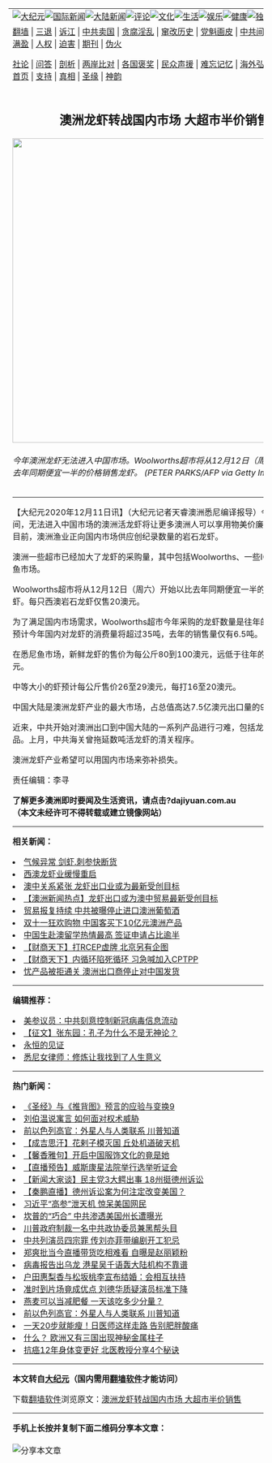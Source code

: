 <a name="1" id="1" target="_blank"></a><span id="1"></span>
<table align=center border="0"><tr><td colspan="2" VALIGN=TOP><a href="https://github.com/awefhv375/djy/blob/master/gb/nsc413.md#1"><img src="https://raw.githubusercontent.com/awefhv375/www/master/t/djy/1.jpg" title="大纪元"></a><a href="https://github.com/awefhv375/djy/blob/master/gb/n24hr.md#1"><img src="https://raw.githubusercontent.com/awefhv375/www/master/t/djy/3.jpg" title="国际新闻"></a><a href="https://github.com/awefhv375/djy/blob/master/gb/nsc413.md#1"><img src="https://raw.githubusercontent.com/awefhv375/www/master/t/djy/4.jpg" title="大陆新闻"></a><a href="https://github.com/awefhv375/djy/blob/master/gb/news392.md#1"><img src="https://raw.githubusercontent.com/awefhv375/www/master/t/djy/5.jpg" title="评论"></a><a href="https://github.com/awefhv375/djy/blob/master/gb/news2007.md#1"><img src="https://raw.githubusercontent.com/awefhv375/www/master/t/djy/6.jpg" title="文化"></a><a href="https://github.com/awefhv375/djy/blob/master/gb/news2008.md#1"><img src="https://raw.githubusercontent.com/awefhv375/www/master/t/djy/7.jpg" title="生活"></a><a href="https://github.com/awefhv375/djy/blob/master/gb/ncyule.md#1"><img src="https://raw.githubusercontent.com/awefhv375/www/master/t/djy/8.jpg" title="娱乐"></a><a href="https://github.com/awefhv375/djy/blob/master/gb/nsc1002.md#1"><img src="https://raw.githubusercontent.com/awefhv375/www/master/t/djy/9.jpg" title="健康"><a href="https://github.com/awefhv375/djy/blob/master/gb/nf6092.md#1"><img src="https://raw.githubusercontent.com/awefhv375/www/master/t/djy/10a.jpg" title="独家"></a><a href="https://github.com/awefhv375/djy/blob/master/gb/nf4514.md#1"><img src="https://raw.githubusercontent.com/awefhv375/www/master/t/djy/12a.jpg" title="头条"></a></td></tr>
<tr><td colspan="2" VALIGN=TOP><a target="_blank" href="https://github.com/awefhv375/www/blob/master/README.md?zsrh#1">翻墙</a> | <a target="_blank" href="https://github.com/awefhv375/djy/blob/master/gb/nf5657.md#1">三退</a> | <a target="_blank" href="https://github.com/awefhv375/djy/blob/master/gb/nf6124.md#1">诉江</a> | <a target="_blank" href="https://github.com/awefhv375/djy/blob/master/gb/nf1176117.md#1">中共卖国</a> | <a target="_blank" href="https://github.com/awefhv375/djy/blob/master/gb/nf5773.md#1">贪腐淫乱</a> | <a target="_blank" href="https://github.com/awefhv375/djy/blob/master/gb/nf1176115.md#1">窜改历史</a> | <a target="_blank" href="https://github.com/awefhv375/djy/blob/master/gb/nf1176107.md#1">党魁画皮</a> | <a target="_blank" href="https://github.com/awefhv375/djy/blob/master/gb/nf1320400.md#1">中共间谍</a> | <a target="_blank" href="https://github.com/awefhv375/djy/blob/master/gb/nf1176114.md#1">破坏传统</a> | <a target="_blank" href="https://github.com/awefhv375/ntdtv/blob/master/gb/prog447_1.md#1">恶贯满盈</a> | <a target="_blank" href="https://github.com/awefhv375/djy/blob/master/gb/ncid278.md#1">人权</a> | <a target="_blank" href="https://github.com/awefhv375/djy/blob/master/gb/nf1176111.md#1">迫害</a> | <a target="_blank" href="https://gitlab.com/szzdlab/mh-qikan/blob/master/README.md#1">期刊</a> | <a target="_blank" href="https://github.com/awefhv375/djy/blob/master/gb/nf5562.md#1">伪火</a></p><p><a target="_blank" href="https://github.com/awefhv375/djy/blob/master/gb/9p.md#1">社论</a> | <a target="_blank" href="https://github.com/awefhv375/djy/blob/master/gb/nf4378.md#1">问答</a> | <a target="_blank" href="https://github.com/awefhv375/djy/blob/master/gb/nf5792.md#1">剖析</a> | <a target="_blank" href="https://github.com/awefhv375/djy/blob/master/gb/nf5735.md#1">两岸比对</a> | <a target="_blank" href="https://github.com/awefhv375/djy/blob/master/gb/nf6119.md#1">各国褒奖</a> | <a target="_blank" href="https://github.com/awefhv375/djy/blob/master/gb/nf6120.md#1">民众声援</a> | <a target="_blank" href="https://github.com/awefhv375/djy/blob/master/gb/nf1188594.md#1">难忘记忆</a> | <a target="_blank" href="https://github.com/awefhv375/djy/blob/master/gb/nf3180.md#1">海外弘传</a> | <a target="_blank" href="https://github.com/awefhv375/djy/blob/master/gb/nf5410.md#1">万人上访</a> | <a target="_blank" href="https://github.com/awefhv375/www/blob/master/README.md?zsrh#1">平台首页</a> | <a target="_blank" href="https://github.com/awefhv375/djy/blob/master/gb/nf4386.md#1">支持</a> | <a target="_blank" href="https://github.com/awefhv375/djy/blob/master/gb/nf4389.md#1">真相</a> | <a target="_blank" href="https://github.com/awefhv375/djy/blob/master/gb/nf5790.md#1">圣缘</a> | <a target="_blank" href="https://github.com/awefhv375/djy/blob/master/gb/nf4786.md#1">神韵</a></td></tr>
<tr><td VALIGN=TOP width="626"><h2 align=center>澳洲龙虾转战国内市场 大超市半价销售</h2>
<img width="600" src="https://i.epochtimes.com/assets/uploads/2020/02/2020-02-04-17336-lobster_AFPGettyImages-600x400.jpg" />
<h6>今年澳洲龙虾无法进入中国市场。Woolworths超市将从12月12日（周六）开始以比去年同期便宜一半的价格销售龙虾。 (PETER PARKS/AFP via Getty Images)
</h6>
<hr>
<p>【大纪元2020年12月11日讯】（大纪元记者天睿澳洲悉尼编译报导）今年<ahref="https://github.com/awefhv375/djy/blob/master/gb/tag/%E5%9C%A3%E8%AF%9E%E6%9C%9F%E9%97%B4.md#1">圣诞期间</a>，无法进入中国市场的<ahref="https://github.com/awefhv375/djy/blob/master/gb/tag/%E6%BE%B3%E6%B4%B2%E6%B4%BB%E9%BE%99%E8%99%BE.md#1">澳洲活龙虾</a>将让更多澳洲人可以享用物美价廉的美味海鲜。目前，澳洲渔业正向国内市场供应创纪录数量的岩石龙虾。</p>
<p>澳洲一些超市已经加大了龙虾的采购量，其中包括Woolworths、一些IGA超市和悉尼鱼市场。</p>
<p><ahref="https://github.com/awefhv375/djy/blob/master/gb/tag/woolworths%E8%B6%85%E5%B8%82.md#1">Woolworths超市</a>将从12月12日（周六）开始以比去年同期便宜一半的价格销售龙虾。每只西澳岩石龙虾仅售20澳元。</p>
<p>为了满足国内市场需求，<ahref="https://github.com/awefhv375/djy/blob/master/gb/tag/woolworths%E8%B6%85%E5%B8%82.md#1">Woolworths超市</a>今年采购的龙虾数量是往年的5倍。该超市预计今年国内对龙虾的消费量将超过35吨，去年的销售量仅有6.5吨。</p>
<p>在悉尼鱼市场，<ahref="https://github.com/awefhv375/djy/blob/master/gb/tag/%E6%96%B0%E9%B2%9C%E9%BE%99%E8%99%BE.md#1">新鲜龙虾</a>的售价为每公斤80到100澳元，远低于往年的每公斤120澳元。</p>
<p>中等大小的虾预计每公斤售价26至29澳元，每打16至20澳元。</p>
<p>中国大陆是澳洲龙虾产业的最大市场，占总值高达7.5亿澳元出口量的95%。</p>
<p>近来，中共开始对澳洲出口到中国大陆的一系列产品进行刁难，包括龙虾和一些海产品。上月，中共海关曾拖延数吨活龙虾的清关程序。</p>
<p>澳洲龙虾产业希望可以用国内市场来弥补损失。</p>
<p>责任编辑：李寻</p>
<p><strong>了解更多<ahref="https://github.com/awefhv375/djy/blob/master/gb/tag/%E6%BE%B3%E6%B4%B2.md#1">澳洲</a>即时要闻及生活资讯，请点击?<ahref="http://dajiyuan.com.au/">dajiyuan.com.au</a></strong><br />
<strong>（本文未经许可不得转载或建立镜像网站）</strong></p>

<hr>


<strong>相关新闻：</strong>
<li><a href="https://github.com/awefhv375/djy/blob/master/gb/10/12/2/n3102087.md#1">气候异常 剑虾.刺参快断货</a></li>
<li><a href="https://github.com/awefhv375/djy/blob/master/gb/20/4/18/n12041350.md#1">西澳龙虾业缓慢重启</a></li>
<li><a href="https://github.com/awefhv375/djy/blob/master/gb/20/11/1/n12518320.md#1">澳中关系紧张 龙虾出口业或为最新受创目标</a></li>
<li><a href="https://github.com/awefhv375/djy/blob/master/gb/20/11/2/n12518817.md#1">【澳洲新闻热点】龙虾出口或为澳中贸易最新受创目标</a></li>
<li><a href="https://github.com/awefhv375/djy/blob/master/gb/20/11/3/n12523501.md#1">贸易报复持续 中共被曝停止进口澳洲葡萄酒</a></li>
<li><a href="https://github.com/awefhv375/djy/blob/master/gb/20/11/12/n12543455.md#1">双十一狂欢购物 中国客买下10亿元澳洲产品</a></li>
<li><a href="https://github.com/awefhv375/djy/blob/master/gb/20/11/17/n12555300.md#1">中国生赴澳留学热情最高 签证申请占比逾半</a></li>
<li><a href="https://github.com/awefhv375/djy/blob/master/gb/20/11/18/n12558914.md#1">【财商天下】打RCEP虚牌 北京另有企图</a></li>
<li><a href="https://github.com/awefhv375/djy/blob/master/gb/20/11/24/n12572125.md#1">【财商天下】内循环陷死循环 习急喊加入CPTPP</a></li>
<li><a href="https://github.com/awefhv375/djy/blob/master/gb/20/11/25/n12575798.md#1">忧产品被拒通关 澳洲出口商停止对中国发货</a></li>
<hr>


<strong>编辑推荐：</strong>
<li><a href="https://github.com/onzhi266/djy/blob/master/gb/20/2/22/n11887949.md#1">美参议员：中共刻意控制新冠病毒信息流动</a></li>
<li><a href="https://github.com/tsiac2612/djy/blob/master/gb/19/5/8/n11242732.md#1" target="_blank">【征文】张东园：孔子为什么不是无神论？</a></li><li><a href="https://github.com/awefhv375/www/blob/master/README.md?dfh#9" target="_blank">永恒的见证</a></li><li><a href="https://github.com/tsiac2612/djy/blob/master/gb/19/10/12/n11583426.md#1" target="_blank">悉尼女律师：修炼让我找到了人生意义</a></li>
<hr>

<strong>热门新闻：</strong>
<li><a href="https://github.com/uefmcx3864/djy/blob/master/gb/20/10/3/n12449841.md#1">《圣经》与《推背图》预言的应验与变换9</a></li>
<li><a href="https://github.com/uefmcx3864/djy/blob/master/gb/20/11/27/n12580382.md#1">刘伯温说寓言 如何面对权术威胁</a></li>
<li><a href="https://github.com/uefmcx3864/djy/blob/master/gb/20/12/9/n12606110.md#1">前以色列高官：外星人与人类联系 川普知道</a></li>
<li><a href="https://github.com/uefmcx3864/djy/blob/master/gb/20/11/20/n12563507.md#1">【成吉思汗】花剌子模灭国 丘处机道破天机</a></li>
<li><a href="https://github.com/uefmcx3864/djy/blob/master/gb/20/12/4/n12596113.md#1">【馨香雅句】开启中国服饰文化的竟是她</a></li>
<li><a href="https://github.com/uefmcx3864/djy/blob/master/gb/20/12/10/n12611175.md#1">【直播预告】威斯康星法院举行选举听证会</a></li>
<li><a href="https://github.com/uefmcx3864/djy/blob/master/gb/20/12/10/n12610955.md#1">【新闻大家谈】民主党3大鳄出事 18州挺德州诉讼</a></li>
<li><a href="https://github.com/uefmcx3864/djy/blob/master/gb/20/12/10/n12611896.md#1">【秦鹏直播】德州诉讼案为何注定改变美国？</a></li>
<li><a href="https://github.com/uefmcx3864/djy/blob/master/gb/20/12/9/n12605623.md#1">习近平“高参”泄天机 惊呆美国网民</a></li>
<li><a href="https://github.com/uefmcx3864/djy/blob/master/gb/20/12/8/n12604949.md#1">坎普的“巧合” 中共渗透美国州长遭曝光</a></li>
<li><a href="https://github.com/uefmcx3864/djy/blob/master/gb/20/12/9/n12607112.md#1">川普政府制裁一名中共政协委员兼黑帮头目</a></li>
<li><a href="https://github.com/uefmcx3864/djy/blob/master/gb/20/12/9/n12607515.md#1">中共列演员四宗罪 传刘亦菲带编剧开工犯忌</a></li>
<li><a href="https://github.com/uefmcx3864/djy/blob/master/gb/20/12/9/n12605082.md#1">郑爽批当今直播带货吃相难看 自曝是赵丽颖粉</a></li>
<li><a href="https://github.com/uefmcx3864/djy/blob/master/gb/20/12/8/n12604566.md#1">病毒报告出乌龙 港星吴千语轰大陆机构不靠谱</a></li>
<li><a href="https://github.com/uefmcx3864/djy/blob/master/gb/20/12/10/n12610375.md#1">户田惠梨香与松坂桃李宣布结婚：会相互扶持</a></li>
<li><a href="https://github.com/uefmcx3864/djy/blob/master/gb/20/12/9/n12607106.md#1">准时到片场竟成优点 刘德华质疑演员标准下降</a></li>
<li><a href="https://github.com/uefmcx3864/djy/blob/master/gb/20/12/2/n12590942.md#1">燕麦可以当减肥餐  一天该吃多少分量？</a></li>
<li><a href="https://github.com/uefmcx3864/djy/blob/master/gb/20/12/9/n12606110.md#1">前以色列高官：外星人与人类联系 川普知道</a></li>
<li><a href="https://github.com/uefmcx3864/djy/blob/master/gb/20/12/3/n12594093.md#1">一天20步就能瘦！日医师这样走路 告别肥胖酸痛</a></li>
<li><a href="https://github.com/uefmcx3864/djy/blob/master/gb/20/12/9/n12605528.md#1">什么？ 欧洲又有三国出现神秘金属柱子</a></li>
<li><a href="https://github.com/uefmcx3864/djy/blob/master/gb/20/12/4/n12594856.md#1">抗癌12年身体变更好 北医教授分享4个秘诀</a></li>
<hr>

<strong>本文转自<a href="https://www.epochtimes.com">大纪元</a>（国内需用<a href="https://github.com/awefhv375/www/blob/master/README.md#8">翻墙软件</a>才能访问）</strong><p>下载<a href="https://github.com/awefhv375/www/blob/master/README.md#8">翻墙软件</a>浏览原文：<a href="https://www.epochtimes.com/gb/20/12/11/n12612356.htm">澳洲龙虾转战国内市场 大超市半价销售</a></p><hr>

<strong>手机上长按并复制下面二维码分享本文章：</strong><br><br><img src="https://chart.apis.google.com/chart?cht=qr&chs=240x240&choe=UTF-8&chld=M|2&chl=https://github.com/awefhv375/djy/blob/master/gb/20/12/11/n12612356.md%231" title="分享本文章"></td><td VALIGN=TOP><a href="https://github.com/awefhv375/djy/blob/master/gb/16/1/21/n4622075.md?dfh#1" target="_blank"><img src="https://raw.githubusercontent.com/awefhv375/djy/master/gb/300/wei-f1.jpg" title="中共的伪火骗局"  alt="中共的伪火骗局"></a><br><a href="https://github.com/awefhv375/www/blob/master/README.md?dfh#9" target="_blank"><img src="https://raw.githubusercontent.com/awefhv375/djy/master/gb/300/yong-h.jpg" title="永恒的见证"  alt="永恒的见证"></a><br><a href="https://github.com/awefhv375/djy/blob/master/gb/13/9/29/n3974789.md?dfh#1" target="_blank"><img src="https://raw.githubusercontent.com/awefhv375/djy/master/gb/300/shang-lnz.jpg" title="善良女子被中共投男牢"  alt="善良女子被中共投男牢"></a><br><a href="https://github.com/awefhv375/djy/blob/master/gb/16/3/16/n4663449.md?dfh#1" target="_blank"><img src="https://raw.githubusercontent.com/awefhv375/djy/master/gb/300/huo-z3.jpg" title="警卫目击活摘器官"  alt="警卫目击活摘器官"></a><br><a href="https://github.com/awefhv375/djy/blob/master/gb/16/8/7/n8177641.md?dfh#1" target="_blank"><img src="https://raw.githubusercontent.com/awefhv375/djy/master/gb/300/huo-z4.jpg" title="证人描述活摘恐怖"  alt="证人描述活摘恐怖"></a><br><a href="https://github.com/awefhv375/djy/blob/master/gb/10/4/19/n2881569.md?dfh#1" target="_blank"><img src="https://raw.githubusercontent.com/awefhv375/djy/master/gb/300/huo-z1.jpg" title="揭开活摘器官黑幕"  alt="揭开活摘器官黑幕"></a><br><a href="https://github.com/awefhv375/djy/blob/master/gb/10/11/7/n3077476.md?dfh#1" target="_blank"><img src="https://raw.githubusercontent.com/awefhv375/djy/master/gb/300/ma-ks.jpg" title="马克思的成魔之路"  alt="马克思的成魔之路"></a><br><a href="https://github.com/awefhv375/djy/blob/master/gb/14/6/9/n4173977.md?dfh#1" target="_blank"><img src="https://raw.githubusercontent.com/awefhv375/djy/master/gb/300/chang-zs.jpg" title="藏字石 蕴天机"  alt="藏字石 蕴天机"></a><br><a href="https://github.com/awefhv375/djy/blob/master/gb/18/5/10/n10381511.md?dfh#1" target="_blank"><img src="https://raw.githubusercontent.com/awefhv375/djy/master/gb/300/st1.jpg" title="关注3亿人三退"  alt="关注3亿人三退"></a><br><a href="https://github.com/awefhv375/djy/blob/master/gb/18/3/21/n10237682.md?dfh#1" target="_blank"><img src="https://raw.githubusercontent.com/awefhv375/djy/master/gb/300/jie-t.jpg" title="解体中共复兴中华"  alt="解体中共复兴中华"></a><br><a href="https://github.com/awefhv375/djy/blob/master/gb/9/2/9/n2422991.md?dfh#1" target="_blank"><img src="https://raw.githubusercontent.com/awefhv375/djy/master/gb/300/gao-zs.jpg" title="中共迫害良心律师"  alt="中共迫害良心律师"></a><br><a href="https://github.com/awefhv375/djy/blob/master/gb/18/12/9/n10900044.md?dfh#1" target="_blank"><img src="https://raw.githubusercontent.com/awefhv375/djy/master/gb/300/sj1.jpg" title="303万人举报江泽民"  alt="303万人举报江泽民"></a><br><a href="https://github.com/awefhv375/djy/blob/master/gb/18/8/28/n10672014.md?dfh#1" target="_blank"><img src="https://raw.githubusercontent.com/awefhv375/djy/master/gb/300/sj2.jpg" title="这些官员为何起诉江泽民"  alt="这些官员为何起诉江泽民"></a><br><a href="https://github.com/awefhv375/djy/blob/master/gb/8/12/18/n2367165.md?dfh#1" target="_blank"><img src="https://raw.githubusercontent.com/awefhv375/djy/master/gb/300/liangan.jpg" title="海峡两岸的强烈对比"  alt="海峡两岸的强烈对比"></a><br><a href="https://github.com/awefhv375/djy/blob/master/gb/15/12/10/n4593139.md?dfh#1" target="_blank"><img src="https://raw.githubusercontent.com/awefhv375/djy/master/gb/300/jia-ndzl.jpg" title="加拿大总理的贺信"  alt="加拿大总理的贺信"></a><br><a href="https://github.com/awefhv375/djy/blob/master/gb/11/6/17/n3289382.md?dfh#1" target="_blank"><img src="https://raw.githubusercontent.com/awefhv375/djy/master/gb/300/xiao-wd.jpg" title="探寻真相兼听则明"  alt="探寻真相兼听则明"></a><br><a href="https://github.com/awefhv375/djy/blob/master/gb/18/10/27/n10812623.md?dfh#1" target="_blank"><img src="https://raw.githubusercontent.com/awefhv375/djy/master/gb/300/yindu.jpg" title="印度媒体报道东方"  alt="印度媒体报道东方"></a><br><a href="https://github.com/awefhv375/djy/blob/master/gb/18/6/9/n10469652.md?dfh#1" target="_blank"><img src="https://raw.githubusercontent.com/awefhv375/djy/master/gb/300/xie-j.jpg" title="不一样的海外校园"  alt="不一样的海外校园"></a><br><a href="https://github.com/awefhv375/djy/blob/master/gb/7/4/5/n1669415.md?dfh#1" target="_blank"><img src="https://raw.githubusercontent.com/awefhv375/djy/master/gb/300/li-up.jpg" title="从大师到徒弟的传奇"  alt="从大师到徒弟的传奇"></a><br><a href="https://github.com/awefhv375/djy/blob/master/gb/17/5/26/n9191512.md?dfh#1" target="_blank"><img src="https://raw.githubusercontent.com/awefhv375/djy/master/gb/300/zfl2.jpg" title="亿万人与东方一本奇书"  alt="亿万人与东方一本奇书"></a><br><a href="https://github.com/awefhv375/djy/blob/master/gb/13/11/27/n4020290.md?dfh#1" target="_blank"><img src="https://raw.githubusercontent.com/awefhv375/djy/master/gb/300/zhen-h.jpg" title="大陆见不到的震撼场面"  alt="大陆见不到的震撼场面"></a><br><a href="https://github.com/awefhv375/djy/blob/master/gb/15/7/17/n4482910.md?dfh#1" target="_blank"><img src="https://raw.githubusercontent.com/awefhv375/djy/master/gb/300/dalu-sk.jpg" title="人心向善 大陆当初盛况"  alt="人心向善 大陆当初盛况"></a><br><a href="https://github.com/awefhv375/djy/blob/master/gb/19/1/5/n10955468.md?dfh#1" target="_blank"><img src="https://raw.githubusercontent.com/awefhv375/djy/master/gb/300/zfl1.jpg" title="追寻真理 这书讲什么"  alt="追寻真理 这书讲什么"></a><br><a href="https://github.com/awefhv375/www/blob/master/README.md?dfh#1" target="_blank"><img src="https://raw.githubusercontent.com/awefhv375/djy/master/gb/300/fq1.jpg" title="下载免费翻墙软件"  alt="下载免费翻墙软件"></a><br></td></tr></table>
